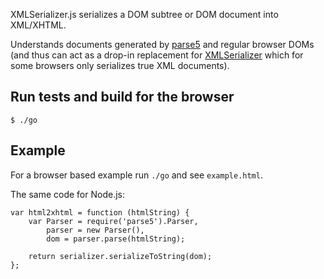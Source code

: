 XMLSerializer.js serializes a DOM subtree or DOM document into XML/XHTML.

Understands documents generated by [parse5](https://github.com/inikulin/parse5) and regular browser DOMs (and thus can act as a drop-in replacement for [XMLSerializer](https://developer.mozilla.org/en/docs/XMLSerializer) which for some browsers only serializes true XML documents).

Run tests and build for the browser
-----------------------------------

    $ ./go

Example
-------

For a browser based example run `./go` and see `example.html`.

The same code for Node.js:

    var html2xhtml = function (htmlString) {
        var Parser = require('parse5').Parser,
            parser = new Parser(),
            dom = parser.parse(htmlString);

        return serializer.serializeToString(dom);
    };
